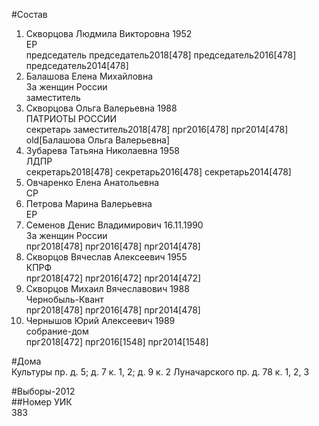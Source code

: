 #Состав  
1. Скворцова Людмила Викторовна 1952  
    ЕР  
    председатель председатель2018[478] председатель2016[478] председатель2014[478]  
2. Балашова Елена Михайловна  
    За женщин России  
    заместитель  
3. Скворцова Ольга Валерьевна 1988  
    ПАТРИОТЫ РОССИИ  
    секретарь заместитель2018[478] прг2016[478] прг2014[478] old[Балашова Ольга Валерьевна]  
4. Зубарева Татьяна Николаевна 1958  
    ЛДПР  
    секретарь2018[478] секретарь2016[478] секретарь2014[478]  
5. Овчаренко Елена Анатольевна  
    СР  
6. Петрова Марина Валерьевна  
    ЕР  
7. Семенов Денис Владимирович 16.11.1990  
    За женщин России  
    прг2018[478] прг2016[478] прг2014[478]  
8. Скворцов Вячеслав Алексеевич 1955  
    КПРФ  
    прг2018[472] прг2016[472] прг2014[472]  
9. Скворцов Михаил Вячеславович 1988  
    Чернобыль-Квант  
    прг2018[478] прг2016[478] прг2014[478]  
10. Чернышов Юрий Алексеевич 1989  
    собрание-дом  
    прг2018[472] прг2016[1548] прг2014[1548]  
  
#Дома  
Культуры пр. д. 5; д. 7 к. 1, 2; д. 9 к. 2 Луначарского пр. д. 78 к. 1, 2, 3  
  
#Выборы-2012  
##Номер УИК  
383  
